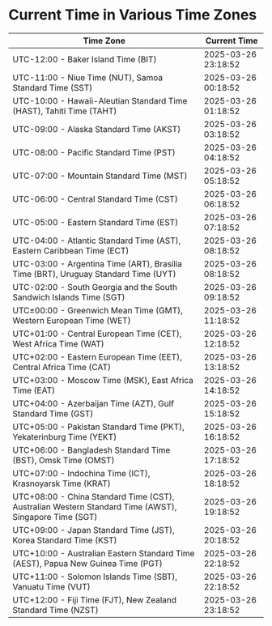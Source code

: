 # Current Time in Various Time Zones

| Time Zone | Current Time |
|-----------|--------------|
| UTC-12:00 - Baker Island Time (BIT) | 2025-03-26 23:18:52 |
| UTC-11:00 - Niue Time (NUT), Samoa Standard Time (SST) | 2025-03-26 00:18:52 |
| UTC-10:00 - Hawaii-Aleutian Standard Time (HAST), Tahiti Time (TAHT) | 2025-03-26 01:18:52 |
| UTC-09:00 - Alaska Standard Time (AKST) | 2025-03-26 03:18:52 |
| UTC-08:00 - Pacific Standard Time (PST) | 2025-03-26 04:18:52 |
| UTC-07:00 - Mountain Standard Time (MST) | 2025-03-26 05:18:52 |
| UTC-06:00 - Central Standard Time (CST) | 2025-03-26 06:18:52 |
| UTC-05:00 - Eastern Standard Time (EST) | 2025-03-26 07:18:52 |
| UTC-04:00 - Atlantic Standard Time (AST), Eastern Caribbean Time (ECT) | 2025-03-26 08:18:52 |
| UTC-03:00 - Argentina Time (ART), Brasília Time (BRT), Uruguay Standard Time (UYT) | 2025-03-26 08:18:52 |
| UTC-02:00 - South Georgia and the South Sandwich Islands Time (SGT) | 2025-03-26 09:18:52 |
| UTC±00:00 - Greenwich Mean Time (GMT), Western European Time (WET) | 2025-03-26 11:18:52 |
| UTC+01:00 - Central European Time (CET), West Africa Time (WAT) | 2025-03-26 12:18:52 |
| UTC+02:00 - Eastern European Time (EET), Central Africa Time (CAT) | 2025-03-26 13:18:52 |
| UTC+03:00 - Moscow Time (MSK), East Africa Time (EAT) | 2025-03-26 14:18:52 |
| UTC+04:00 - Azerbaijan Time (AZT), Gulf Standard Time (GST) | 2025-03-26 15:18:52 |
| UTC+05:00 - Pakistan Standard Time (PKT), Yekaterinburg Time (YEKT) | 2025-03-26 16:18:52 |
| UTC+06:00 - Bangladesh Standard Time (BST), Omsk Time (OMST) | 2025-03-26 17:18:52 |
| UTC+07:00 - Indochina Time (ICT), Krasnoyarsk Time (KRAT) | 2025-03-26 18:18:52 |
| UTC+08:00 - China Standard Time (CST), Australian Western Standard Time (AWST), Singapore Time (SGT) | 2025-03-26 19:18:52 |
| UTC+09:00 - Japan Standard Time (JST), Korea Standard Time (KST) | 2025-03-26 20:18:52 |
| UTC+10:00 - Australian Eastern Standard Time (AEST), Papua New Guinea Time (PGT) | 2025-03-26 22:18:52 |
| UTC+11:00 - Solomon Islands Time (SBT), Vanuatu Time (VUT) | 2025-03-26 22:18:52 |
| UTC+12:00 - Fiji Time (FJT), New Zealand Standard Time (NZST) | 2025-03-26 23:18:52 |
